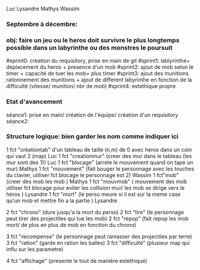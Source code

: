  Luc Lysandre Mathys Wassim

### Septembre à décembre: 
### obj: faire un jeu ou le heros doit survivre le plus longtemps possible dans un labyrinthe ou des monstres le poursuit 
#sprint0: creation du requisitory, prise en main de git
#sprint1: labiyrinthe+ deplacement du heros + presence d'un mob
#sprint2: ajout de mob selon le timer + capacité de tuer les mob+ plus timer
#sprint3: ajout des munitions rationnement des munitions + ajout de different labyrinthe en fonction de la difficulté (vitesse/ munition/ nbr de mob)
#sprint4: estethique propre

### Etat d'avancement
séance1: prise en main/ création de l'équipe/ création d'un requisitory
séance2:

### Structure logique: bien garder les nom comme indiquer ici
1 fct "créationtab" d'un tableau de taille (n,m) de 0 avec heros dans un coin qui vaut 2  (map)                                 Luc
1 fct "creationmur" (creer des mur dans le tableau (les mur sont des 1))                                                        Luc
1 fct "blocage" (arrete le mouvement quand on tape un mur)                                                                      Mathys
1 fct "mouvement" (fait bouger le personnage avec les touches du clavier, utiliser fct blocage le personnage est 2)             Wassim
1 fct"mob" (creer des mob les mob )                                                                                             Mathys
1 fct "mouvmob" ( mouvement des mob utiliser fct blocage pour eviter les collision mur/ les mob se dirige vers le héros  )      Lysandre
1 fct "mort" (le perso meure si il est sur la meme case qu'un mob et mettre fin a la partie )                                   Lysandre

2 fct "chrono" (dure jusqu'a la mort du perso)
2 fct "tire" (le personnage peut tirer des projectiles qui tue les mob)
2 fct "repop" (fait repop les mob mort/ de plus en plus de mob en fonction du chrono)

3 fct "recompense" (le personnage peut ramasser des projectiles par terre)
3 fct "ration" (garde en ration les balles)
3 fct "difficulté" (plusieur map qui influ sur les parametre)

4 fct "affichage" (presente le tout de manière estethique)
